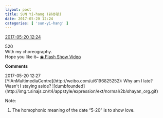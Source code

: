 ```yaml
---
layout: post
title: SUN Yi-hang (孙亦航)
date: 2017-05-20 12:24
categories: [ 'sun-yi-hang' ]
---
```


<div class="weibo-info">
  <a href="http://weibo.com/6108316220/F3Y0s3ehU">2017-05-20 12:24</a>
</div>

520  
With my choreography.  
Hope you like it~ [◉ Flash Show Video](http://www.miaopai.com/show/CMfo2VCVg6tWgjeNnV1gxO1KZjfx6JTe.htm)

<!-- more -->

**Comments**

<div class="weibo-info">2017-05-20 12:27</div>
[YiAnMultimediaCentre](http://weibo.com/u/6196825252): Why am I late? Wasn't I staying aside? ![dumbfounded](http://img.t.sinajs.cn/t4/appstyle/expression/ext/normal/2b/shayan_org.gif)

Note:
1. The homophonic meaning of the date “5-20” is to show love.
